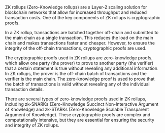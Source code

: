 ZK rollups (Zero-Knowledge rollups) are a Layer-2 scaling solution for blockchain networks that allow for increased throughput and reduced transaction costs.
One of the key components of ZK rollups is cryptographic proofs.

In a ZK rollup, transactions are batched together off-chain and submitted to the main chain as a single transaction. This reduces the load on the main chain and 
makes transactions faster and cheaper. However, to ensure the integrity of the off-chain transactions, cryptographic proofs are used.

The cryptographic proofs used in ZK rollups are zero-knowledge proofs, which allow one party (the prover) to prove to another party (the verifier) that a certain
statement is true without revealing any additional information. In ZK rollups, the prover is the off-chain batch of transactions and the verifier is the main chain. 
The zero-knowledge proof is used to prove that the batch of transactions is valid without revealing any of the individual transaction details.

There are several types of zero-knowledge proofs used in ZK rollups, including zk-SNARKs (Zero-Knowledge Succinct Non-Interactive Argument of Knowledge)
and zk-STARKs (Zero-Knowledge Scalable Transparent Argument of Knowledge). These cryptographic proofs are complex and computationally intensive, but they are essential 
for ensuring the security and integrity of ZK rollups.





